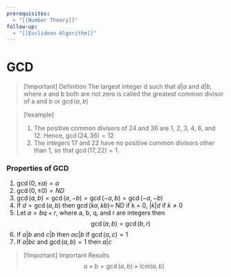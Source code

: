 ```yaml
---
prerequisites:
  - "[[Number Theory]]"
follow-up:
  - "[[Euclidean Algorithm]]"
---
```

# GCD

> [!important] Definition
> The largest integer d such that $d|a$ and $d|b$, where a and b both are not zero is called the greatest common divisor of a and b or $\gcd(a,b)$

>[!example]
>1. The positive common divisors of 24 and 36 are 1, 2, 3, 4, 6, and 12. Hence, $\gcd(24, 36) = 12$
>2. The integers 17 and 22 have no positive common divisors other than 1, so that $\gcd(17, 22)=1$.

### Properties of GCD

1. $\gcd(0,\pm a) = a$
2. $\gcd(0,\pm 0) = ND$
3. $\gcd(a,b) = \gcd(a,-b) = \gcd(-a,b)= \gcd(-a,-b)$
4. If $d=\gcd(a,b)$ then $\gcd(ka,kb) =$ ND if k = 0, $|k|d$ if $k\neq0$
5. Let $a = bq + r$, where a, b, q, and r are integers then $$\gcd(a,b) = \gcd(b,r)$$
6. If $a|b$ and $c|b$ then $ac|b$ if $\gcd(a,c) = 1$
7. If $a|bc$ and $\gcd(a,b)=1$ then $a|c$

>[!important] Important Results
> $$a\times b = \gcd(a,b) \times lcm(a,b)$$




